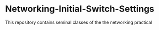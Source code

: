 # Networking-Initial-Switch-Settings
This repository contains seminal classes of the the networking practical
